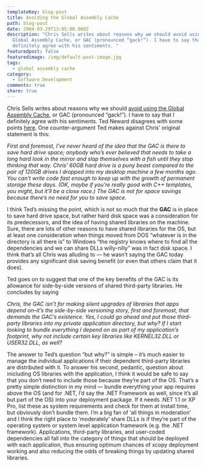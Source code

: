 ```yaml
---
templateKey: blog-post
title: Avoiding the Global Assembly Cache
path: blog-post
date: 2004-03-29T13:05:00.000Z
description: "Chris Sells writes about reasons why we should avoid using the
  Global Assembly Cache, or GAC (pronounced “gack!”). I have to say that I
  definitely agree with his sentiments. "
featuredpost: false
featuredimage: /img/default-post-image.jpg
tags:
  - global assembly cache
category:
  - Software Development
comments: true
share: true
---
```

<!--StartFragment-->

Chris Sells writes about reasons why we should [avoid using the Global Assembly Cache](http://www.sellsbrothers.com/spout/#Avoid_the_GAC), or GAC (pronounced “gack!”). I have to say that I definitely agree with his sentiments. Ted Neward disagrees with some points [here](http://www.neward.net/ted/weblog/index.jsp?date=20040329#1080551172872). One counter-argument Ted makes against Chris’ original statement is this:

*First and foremost, I’ve never heard of the idea that the GAC is there to save hard drive space; anybody who’s ever believed that needs to take a long hard look in the mirror and slap themselves with a fish until they stop thinking that way. Chris’ 60GB hard drive is a puny beast compared to the pair of 120GB drives I dropped into my desktop machine a few months ago. You can’t write code fast enough to keep up with the growth of permanent storage these days. (OK, maybe if you’re really good with C++ templates, you might, but it’ll be a close race.) The GAC is not for space savings because there’s no need for you to save space.*

I think Ted’s missing the point, which is not so much that the **GAC** is in place to save hard drive space, but rather hard disk space was a consideration for its predecessors, and the idea of having shared libraries on the machine. Sure, there are lots of other reasons to have shared libraries for the OS, but at least one consideration when things moved from DOS “whatever is in the directory is all there is” to Windows “the registry knows where to find all the dependencies and we can share DLLs willy-nilly” was in fact disk space. I think that’s all Chris was alluding to — he wasn’t saying the GAC today provides any significant disk saving benefit (or even that others claim that it does).

Ted goes on to suggest that one of the key benefits of the GAC is its allowance for side-by-side versions of shared third-party libraries. He concludes by saying

*Chris, the GAC isn’t for making silent upgrades of libraries that apps depend on–it’s the side-by-side versioning story, first and foremost, that demands the GAC’s existence. Yes, I could go ahead and put those third-party libraries into my private application directory, but why? If I start looking to bundle everything I depend on as part of my application’s footprint, why not include certain key libraries like KERNEL32.DLL or USER32.DLL, as well?*

The answer to Ted’s question “but why?” is simple – it’s much easier to manage the individual applications if their dependent third-party libraries are distributed with it. To answer his second, pedantic, question about inicluding OS libraries with the application, I think it would be safe to say that you don’t need to include those because they’re part of the OS. That’s a pretty simple distinction in my mind — bundle everything your app requires above the OS (and for .NET, I’d say the .NET Framework as well, since it’s all but part of the OS) into your deployment package. If it needs .NET 1.1 or XP Pro, list these as system requirements and check for them at install time, but obviously don’t bundle them. I’m a big fan of ‘all things in moderation’ and I think the right place to ‘moderately’ share DLLs is if they’re part of the operating system or system level application framework (e.g. the .NET framework). Applications, third-party libraries, and user-coded dependencies all fall into the category of things that should be deployed with each application, thus ensuring optimum chances of xcopy deployment working and also reducing the odds of breaking things by updating shared libraries.

<!--EndFragment-->